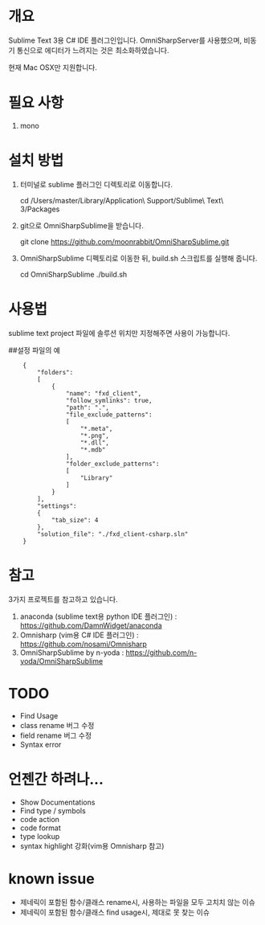 # 개요
Sublime Text 3용 C# IDE 플러그인입니다. OmniSharpServer를 사용했으며, 비동기 통신으로
에디터가 느려지는 것은 최소화하였습니다.

현재 Mac OSX만 지원합니다.

# 필요 사항
1. mono

# 설치 방법
1. 터미널로 sublime 플러그인 디렉토리로 이동합니다.

    cd /Users/master/Library/Application\ Support/Sublime\ Text\ 3/Packages

2. git으로 OmniSharpSublime을 받습니다.

    git clone https://github.com/moonrabbit/OmniSharpSublime.git

3. OmniSharpSublime 디펙토리로 이동한 뒤, build.sh 스크립트를 실행해 줍니다.

    cd OmniSharpSublime
    ./build.sh

# 사용법
sublime text project 파일에 솔루션 위치만 지정해주면 사용이 가능합니다.

##설정 파일의 예

        {
            "folders":
            [
                {
                    "name": "fxd_client",
                    "follow_symlinks": true,
                    "path": ".",
                    "file_exclude_patterns":
                    [
                        "*.meta",
                        "*.png",
                        "*.dll",
                        "*.mdb"
                    ],
                    "folder_exclude_patterns":
                    [
                        "Library"
                    ]
                }
            ],
            "settings":
            {
                "tab_size": 4
            },
            "solution_file": "./fxd_client-csharp.sln"
        }


# 참고

3가지 프로젝트를 참고하고 있습니다.

1. anaconda (sublime text용 python IDE 플러그인) :
https://github.com/DamnWidget/anaconda
2. Omnisharp (vim용 C# IDE 플러그인) :
https://github.com/nosami/Omnisharp
3. OmniSharpSublime by n-yoda :
https://github.com/n-yoda/OmniSharpSublime

# TODO
* Find Usage
* class rename 버그 수정
* field rename 버그 수정
* Syntax error

# 언젠간 하려나...
* Show Documentations
* Find type / symbols
* code action
* code format
* type lookup
* syntax highlight 강화(vim용 Omnisharp 참고)

# known issue
* 제네릭이 포함된 함수/클래스 rename시, 사용하는 파일을 모두 고치치 않는 이슈
* 제네릭이 포함된 함수/클래스 find usage시, 제대로 못 찾는 이슈
